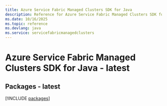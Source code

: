 ```yaml
---
title: Azure Service Fabric Managed Clusters SDK for Java
description: Reference for Azure Service Fabric Managed Clusters SDK for Java
ms.date: 10/16/2025
ms.topic: reference
ms.devlang: java
ms.service: servicefabricmanagedclusters
---
```

# Azure Service Fabric Managed Clusters SDK for Java - latest
## Packages - latest
[!INCLUDE [packages](service-fabric-managed-clusters-index.md)]